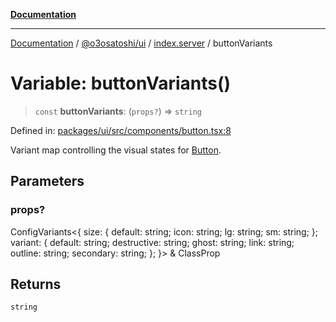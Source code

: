 [**Documentation**](../../../../README.md)

***

[Documentation](../../../../README.md) / [@o3osatoshi/ui](../../README.md) / [index.server](../README.md) / buttonVariants

# Variable: buttonVariants()

> `const` **buttonVariants**: (`props?`) => `string`

Defined in: [packages/ui/src/components/button.tsx:8](https://github.com/o3osatoshi/experiment/blob/04dfa58df6e48824a200a24d77afef7ce464e1ae/packages/ui/src/components/button.tsx#L8)

Variant map controlling the visual states for [Button](../functions/Button.md).

## Parameters

### props?

ConfigVariants\<\{ size: \{ default: string; icon: string; lg: string; sm: string; \}; variant: \{ default: string; destructive: string; ghost: string; link: string; outline: string; secondary: string; \}; \}\> & ClassProp

## Returns

`string`
